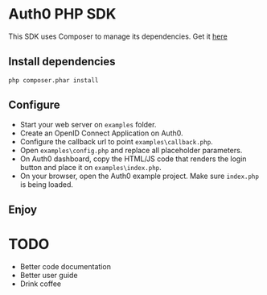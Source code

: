 # Auth0 PHP SDK

This SDK uses Composer to manage its dependencies. Get it [here](http://getcomposer.org/download/)

## Install dependencies

    php composer.phar install

## Configure

- Start your web server on `examples` folder.
- Create an OpenID Connect Application on Auth0.
- Configure the callback url to point `examples\callback.php`.
- Open `examples\config.php` and replace all placeholder parameters.
- On Auth0 dashboard, copy the HTML/JS code that renders the login button and place it on `examples\index.php`.
- On your browser, open the Auth0 example project. Make sure `index.php` is being loaded.

## Enjoy


# TODO

- Better code documentation
- Better user guide
- Drink coffee
